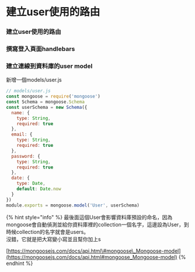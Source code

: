 # 建立user使用的路由

### 建立user使用的路由

### 撰寫登入頁面handlebars

### 建立連線到資料庫的user model

新增一個models/user.js

```javascript
// models/user.js
const mongoose = require('mongoose')
const Schema = mongoose.Schema
const userSchema = new Schema({
  name: {
    type: String,
    required: true
  },
  email: {
    type: String,
    required: true
  },
  password: {
    type: String,
    required: true
  },
  date: {
    type: Date,
    default: Date.now
  }
})
module.exports = mongoose.model('User', userSchema)
```

{% hint style="info" %}
最後面這個User會影響資料庫預設的命名，因為mongoose會自動偵測並給你資料庫裡的collection一個名字，這邊設為User，到時候collection的名字就會是users。  
沒錯，它就是把大寫變小寫並且幫你加上s

[https://mongoosejs.com/docs/api.html\#mongoose\_Mongoose-model](https://mongoosejs.com/docs/api.html#mongoose_Mongoose-model)
{% endhint %}



